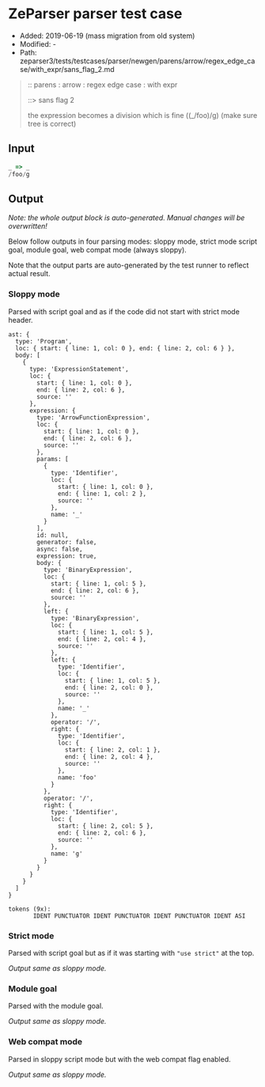 # ZeParser parser test case

- Added: 2019-06-19 (mass migration from old system)
- Modified: -
- Path: zeparser3/tests/testcases/parser/newgen/parens/arrow/regex_edge_case/with_expr/sans_flag_2.md

> :: parens : arrow : regex edge case : with expr
>
> ::> sans flag 2
>
> the expression becomes a division which is fine ((_/foo)/g) (make sure tree is correct)

## Input

`````js
_ => _
/foo/g
`````

## Output

_Note: the whole output block is auto-generated. Manual changes will be overwritten!_

Below follow outputs in four parsing modes: sloppy mode, strict mode script goal, module goal, web compat mode (always sloppy).

Note that the output parts are auto-generated by the test runner to reflect actual result.

### Sloppy mode

Parsed with script goal and as if the code did not start with strict mode header.

`````
ast: {
  type: 'Program',
  loc: { start: { line: 1, col: 0 }, end: { line: 2, col: 6 } },
  body: [
    {
      type: 'ExpressionStatement',
      loc: {
        start: { line: 1, col: 0 },
        end: { line: 2, col: 6 },
        source: ''
      },
      expression: {
        type: 'ArrowFunctionExpression',
        loc: {
          start: { line: 1, col: 0 },
          end: { line: 2, col: 6 },
          source: ''
        },
        params: [
          {
            type: 'Identifier',
            loc: {
              start: { line: 1, col: 0 },
              end: { line: 1, col: 2 },
              source: ''
            },
            name: '_'
          }
        ],
        id: null,
        generator: false,
        async: false,
        expression: true,
        body: {
          type: 'BinaryExpression',
          loc: {
            start: { line: 1, col: 5 },
            end: { line: 2, col: 6 },
            source: ''
          },
          left: {
            type: 'BinaryExpression',
            loc: {
              start: { line: 1, col: 5 },
              end: { line: 2, col: 4 },
              source: ''
            },
            left: {
              type: 'Identifier',
              loc: {
                start: { line: 1, col: 5 },
                end: { line: 2, col: 0 },
                source: ''
              },
              name: '_'
            },
            operator: '/',
            right: {
              type: 'Identifier',
              loc: {
                start: { line: 2, col: 1 },
                end: { line: 2, col: 4 },
                source: ''
              },
              name: 'foo'
            }
          },
          operator: '/',
          right: {
            type: 'Identifier',
            loc: {
              start: { line: 2, col: 5 },
              end: { line: 2, col: 6 },
              source: ''
            },
            name: 'g'
          }
        }
      }
    }
  ]
}

tokens (9x):
       IDENT PUNCTUATOR IDENT PUNCTUATOR IDENT PUNCTUATOR IDENT ASI
`````

### Strict mode

Parsed with script goal but as if it was starting with `"use strict"` at the top.

_Output same as sloppy mode._

### Module goal

Parsed with the module goal.

_Output same as sloppy mode._

### Web compat mode

Parsed in sloppy script mode but with the web compat flag enabled.

_Output same as sloppy mode._
